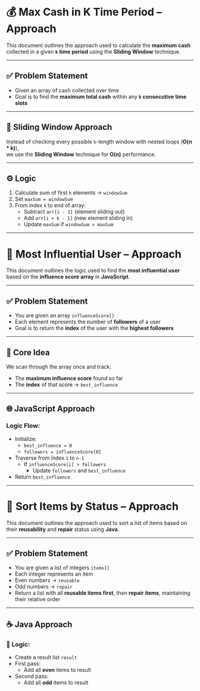 # 💰 Max Cash in K Time Period – Approach

This document outlines the approach used to calculate the **maximum cash** collected in a given **`k` time period** using the **Sliding Window** technique.

---

## ✅ Problem Statement

- Given an array of cash collected over time
- Goal is to find the **maximum total cash** within any **`k` consecutive time slots**

---

## 🔄 Sliding Window Approach

Instead of checking every possible `k`-length window with nested loops (**O(n * k)**),  
we use the **Sliding Window** technique for **O(n)** performance.

---

## ⚙️ Logic

1. Calculate sum of first `k` elements → `windowSum`
2. Set `maxSum = windowSum`
3. From index `k` to end of array:
   - Subtract `arr[i - 1]` (element sliding out)
   - Add `arr[i + k - 1]` (new element sliding in)
   - Update `maxSum` if `windowSum > maxSum`

---

# 🌟 Most Influential User – Approach

This document outlines the logic used to find the **most influential user** based on the **influence score array** in **JavaScript**.

---

## ✅ Problem Statement

- You are given an array `influenceScore[]`  
- Each element represents the number of **followers** of a user
- Goal is to return the **index** of the user with the **highest followers**

---

## 📌 Core Idea

We scan through the array once and track:

- The **maximum influence score** found so far
- The **index** of that score → `best_influence`

---

## 🌐 JavaScript Approach

### Logic Flow:

- Initialize:
  - `best_influence = 0`
  - `followers = influenceScore[0]`
- Traverse from index `1` to `n-1`
  - If `influenceScore[i] > followers`
    - Update `followers` and `best_influence`
- Return `best_influence`

---


# 🔄 Sort Items by Status – Approach

This document outlines the approach used to sort a list of items based on their **reusability** and **repair** status using **Java**.

---

## ✅ Problem Statement

- You are given a list of integers `items[]`
- Each integer represents an item
- Even numbers → `reusable`
- Odd numbers → `repair`
- Return a list with all **reusable items first**, then **repair items**, maintaining their relative order

---

## ☕ Java Approach

### 🔧 Logic:

- Create a result list `result`
- First pass:
  - Add all **even** items to result
- Second pass:
  - Add all **odd** items to result
